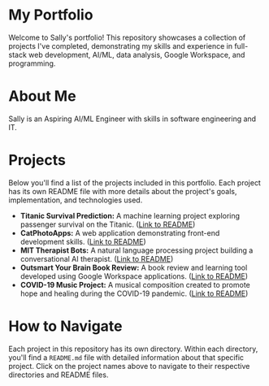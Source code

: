 # My Portfolio

Welcome to Sally's portfolio! This repository showcases a collection of projects I've completed, demonstrating my skills and experience in full-stack web development, AI/ML, data analysis, Google Workspace, and programming.

# About Me

Sally is an Aspiring AI/ML Engineer with skills in software engineering and IT.

# Projects

Below you'll find a list of the projects included in this portfolio. Each project has its own README file with more details about the project's goals, implementation, and technologies used.

*   **Titanic Survival Prediction:** A machine learning project exploring passenger survival on the Titanic. ([Link to README](./machinelearning/titanic/titanic-README.md))
*   **CatPhotoApps:** A web application demonstrating front-end development skills. ([Link to README](./web/catapps/cat-README.md))
*   **MIT Therapist Bots:** A natural language processing project building a conversational AI therapist. ([Link to README](./mobile/mit-therapistbot/mit-therapistbot-README.md))
*   **Outsmart Your Brain Book Review:** A book review and learning tool developed using Google Workspace applications. ([Link to README](./others/ppt-outsmart/outsmart-README.md))
*   **COVID-19 Music Project:** A musical composition created to promote hope and healing during the COVID-19 pandemic. ([Link to README](./others/music-covid19/earthmusic-covid19-README.md))

# How to Navigate

Each project in this repository has its own directory. Within each directory, you'll find a `README.md` file with detailed information about that specific project. Click on the project names above to navigate to their respective directories and README files.